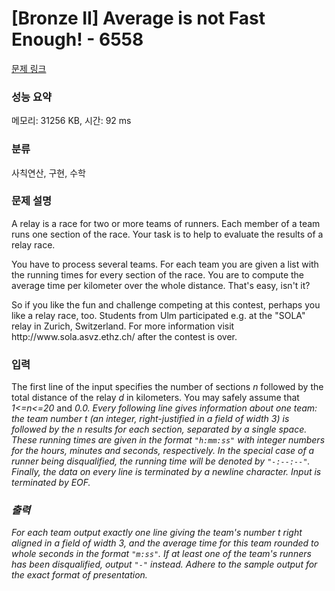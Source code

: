 # [Bronze II] Average is not Fast Enough! - 6558 

[문제 링크](https://www.acmicpc.net/problem/6558) 

### 성능 요약

메모리: 31256 KB, 시간: 92 ms

### 분류

사칙연산, 구현, 수학

### 문제 설명

<p>A relay is a race for two or more teams of runners. Each member of a team runs one section of the race. Your task is to help to evaluate the results of a relay race.</p>

<p>You have to process several teams. For each team you are given a list with the running times for every section of the race. You are to compute the average time per kilometer over the whole distance. That's easy, isn't it?</p>

<p>So if you like the fun and challenge competing at this contest, perhaps you like a relay race, too. Students from Ulm participated e.g. at the "SOLA" relay in Zurich, Switzerland. For more information visit http://www.sola.asvz.ethz.ch/ after the contest is over.</p>

### 입력 

 <p>The first line of the input specifies the number of sections <em>n</em> followed by the total distance of the relay <em>d</em> in kilometers. You may safely assume that <em>1<=n<=20</em> and <em>0.0<d<200.0</em>. Every following line gives information about one team: the team number <em>t</em> (an integer, right-justified in a field of width 3) is followed by the <em>n</em> results for each section, separated by a single space. These running times are given in the format <code>"h:mm:ss"</code> with integer numbers for the hours, minutes and seconds, respectively. In the special case of a runner being disqualified, the running time will be denoted by <code>"-:--:--"</code>. Finally, the data on every line is terminated by a <em>newline</em> character. Input is terminated by EOF.</p>

### 출력 

 <p>For each team output exactly one line giving the team's number <em>t</em> right aligned in a field of width 3, and the average time for this team rounded to whole seconds in the format <code>"m:ss"</code>. If at least one of the team's runners has been disqualified, output <code>"-"</code> instead. Adhere to the sample output for the exact format of presentation.</p>

